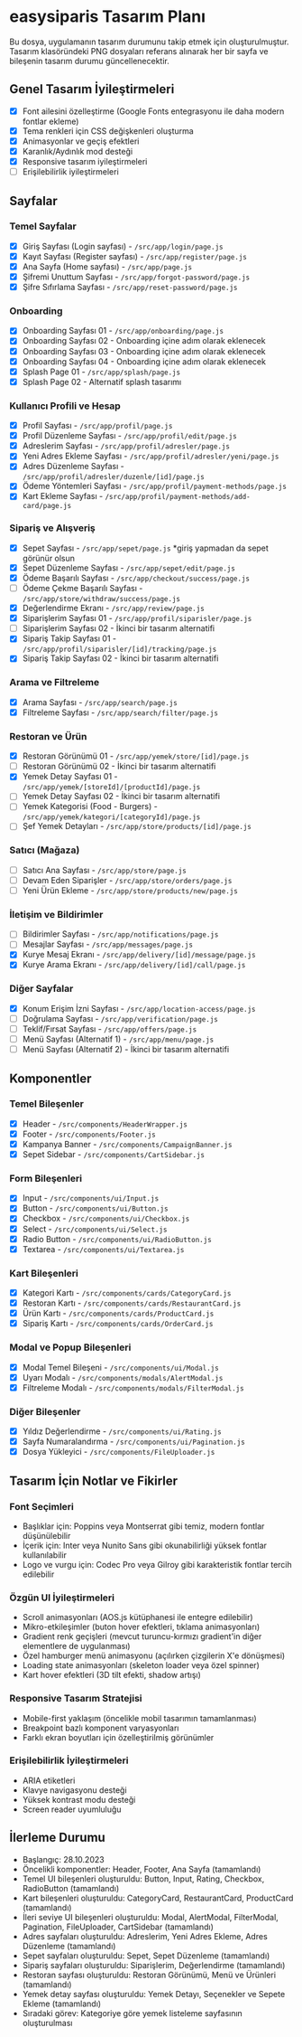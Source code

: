 # easysiparis Tasarım Planı

Bu dosya, uygulamanın tasarım durumunu takip etmek için oluşturulmuştur. Tasarım klasöründeki PNG dosyaları referans alınarak her bir sayfa ve bileşenin tasarım durumu güncellenecektir.

## Genel Tasarım İyileştirmeleri

- [x] Font ailesini özelleştirme (Google Fonts entegrasyonu ile daha modern fontlar ekleme)
- [x] Tema renkleri için CSS değişkenleri oluşturma
- [x] Animasyonlar ve geçiş efektleri
- [x] Karanlık/Aydınlık mod desteği
- [x] Responsive tasarım iyileştirmeleri
- [ ] Erişilebilirlik iyileştirmeleri

## Sayfalar

### Temel Sayfalar
- [x] Giriş Sayfası (Login sayfası) - `/src/app/login/page.js`
- [x] Kayıt Sayfası (Register sayfası) - `/src/app/register/page.js`
- [x] Ana Sayfa (Home sayfası) - `/src/app/page.js`
- [x] Şifremi Unuttum Sayfası - `/src/app/forgot-password/page.js`
- [x] Şifre Sıfırlama Sayfası - `/src/app/reset-password/page.js`

### Onboarding
- [x] Onboarding Sayfası 01 - `/src/app/onboarding/page.js`
- [x] Onboarding Sayfası 02 - Onboarding içine adım olarak eklenecek
- [x] Onboarding Sayfası 03 - Onboarding içine adım olarak eklenecek
- [x] Onboarding Sayfası 04 - Onboarding içine adım olarak eklenecek
- [x] Splash Page 01 - `/src/app/splash/page.js`
- [x] Splash Page 02 - Alternatif splash tasarımı

### Kullanıcı Profili ve Hesap
- [x] Profil Sayfası - `/src/app/profil/page.js`
- [x] Profil Düzenleme Sayfası - `/src/app/profil/edit/page.js`
- [x] Adreslerim Sayfası - `/src/app/profil/adresler/page.js`
- [x] Yeni Adres Ekleme Sayfası - `/src/app/profil/adresler/yeni/page.js`
- [x] Adres Düzenleme Sayfası - `/src/app/profil/adresler/duzenle/[id]/page.js`
- [x] Ödeme Yöntemleri Sayfası - `/src/app/profil/payment-methods/page.js`
- [x] Kart Ekleme Sayfası - `/src/app/profil/payment-methods/add-card/page.js`

### Sipariş ve Alışveriş
- [x] Sepet Sayfası - `/src/app/sepet/page.js` *giriş yapmadan da sepet görünür olsun
- [x] Sepet Düzenleme Sayfası - `/src/app/sepet/edit/page.js`
- [x] Ödeme Başarılı Sayfası - `/src/app/checkout/success/page.js`
- [ ] Ödeme Çekme Başarılı Sayfası - `/src/app/store/withdraw/success/page.js`
- [x] Değerlendirme Ekranı - `/src/app/review/page.js`
- [x] Siparişlerim Sayfası 01 - `/src/app/profil/siparisler/page.js`
- [ ] Siparişlerim Sayfası 02 - İkinci bir tasarım alternatifi
- [x] Sipariş Takip Sayfası 01 - `/src/app/profil/siparisler/[id]/tracking/page.js`
- [x] Sipariş Takip Sayfası 02 - İkinci bir tasarım alternatifi

### Arama ve Filtreleme
- [x] Arama Sayfası - `/src/app/search/page.js`
- [x] Filtreleme Sayfası - `/src/app/search/filter/page.js`

### Restoran ve Ürün
- [x] Restoran Görünümü 01 - `/src/app/yemek/store/[id]/page.js`
- [ ] Restoran Görünümü 02 - İkinci bir tasarım alternatifi
- [x] Yemek Detay Sayfası 01 - `/src/app/yemek/[storeId]/[productId]/page.js`
- [ ] Yemek Detay Sayfası 02 - İkinci bir tasarım alternatifi
- [ ] Yemek Kategorisi (Food - Burgers) - `/src/app/yemek/kategori/[categoryId]/page.js`
- [ ] Şef Yemek Detayları - `/src/app/store/products/[id]/page.js`

### Satıcı (Mağaza)
- [ ] Satıcı Ana Sayfası - `/src/app/store/page.js`
- [ ] Devam Eden Siparişler - `/src/app/store/orders/page.js`
- [ ] Yeni Ürün Ekleme - `/src/app/store/products/new/page.js`

### İletişim ve Bildirimler
- [ ] Bildirimler Sayfası - `/src/app/notifications/page.js`
- [ ] Mesajlar Sayfası - `/src/app/messages/page.js`
- [x] Kurye Mesaj Ekranı - `/src/app/delivery/[id]/message/page.js`
- [x] Kurye Arama Ekranı - `/src/app/delivery/[id]/call/page.js`

### Diğer Sayfalar
- [x] Konum Erişim İzni Sayfası - `/src/app/location-access/page.js`
- [ ] Doğrulama Sayfası - `/src/app/verification/page.js`
- [ ] Teklif/Fırsat Sayfası - `/src/app/offers/page.js`
- [ ] Menü Sayfası (Alternatif 1) - `/src/app/menu/page.js`
- [ ] Menü Sayfası (Alternatif 2) - İkinci bir tasarım alternatifi

## Komponentler

### Temel Bileşenler
- [x] Header - `/src/components/HeaderWrapper.js`
- [x] Footer - `/src/components/Footer.js`
- [x] Kampanya Banner - `/src/components/CampaignBanner.js`
- [x] Sepet Sidebar - `/src/components/CartSidebar.js`

### Form Bileşenleri
- [x] Input - `/src/components/ui/Input.js`
- [x] Button - `/src/components/ui/Button.js`
- [x] Checkbox - `/src/components/ui/Checkbox.js`
- [x] Select - `/src/components/ui/Select.js`
- [x] Radio Button - `/src/components/ui/RadioButton.js`
- [x] Textarea - `/src/components/ui/Textarea.js`

### Kart Bileşenleri
- [x] Kategori Kartı - `/src/components/cards/CategoryCard.js`
- [x] Restoran Kartı - `/src/components/cards/RestaurantCard.js`
- [x] Ürün Kartı - `/src/components/cards/ProductCard.js`
- [x] Sipariş Kartı - `/src/components/cards/OrderCard.js`

### Modal ve Popup Bileşenleri
- [x] Modal Temel Bileşeni - `/src/components/ui/Modal.js`
- [x] Uyarı Modalı - `/src/components/modals/AlertModal.js`
- [x] Filtreleme Modalı - `/src/components/modals/FilterModal.js`

### Diğer Bileşenler
- [x] Yıldız Değerlendirme - `/src/components/ui/Rating.js`
- [x] Sayfa Numaralandırma - `/src/components/ui/Pagination.js`
- [x] Dosya Yükleyici - `/src/components/FileUploader.js`

## Tasarım İçin Notlar ve Fikirler

### Font Seçimleri
- Başlıklar için: Poppins veya Montserrat gibi temiz, modern fontlar düşünülebilir
- İçerik için: Inter veya Nunito Sans gibi okunabilirliği yüksek fontlar kullanılabilir
- Logo ve vurgu için: Codec Pro veya Gilroy gibi karakteristik fontlar tercih edilebilir

### Özgün UI İyileştirmeleri
- Scroll animasyonları (AOS.js kütüphanesi ile entegre edilebilir)
- Mikro-etkileşimler (buton hover efektleri, tıklama animasyonları)
- Gradient renk geçişleri (mevcut turuncu-kırmızı gradient'in diğer elementlere de uygulanması)
- Özel hamburger menü animasyonu (açılırken çizgilerin X'e dönüşmesi)
- Loading state animasyonları (skeleton loader veya özel spinner)
- Kart hover efektleri (3D tilt efekti, shadow artışı)

### Responsive Tasarım Stratejisi
- Mobile-first yaklaşım (öncelikle mobil tasarımın tamamlanması)
- Breakpoint bazlı komponent varyasyonları
- Farklı ekran boyutları için özelleştirilmiş görünümler

### Erişilebilirlik İyileştirmeleri
- ARIA etiketleri
- Klavye navigasyonu desteği
- Yüksek kontrast modu desteği
- Screen reader uyumluluğu

## İlerleme Durumu
- Başlangıç: 28.10.2023
- Öncelikli komponentler: Header, Footer, Ana Sayfa (tamamlandı)
- Temel UI bileşenleri oluşturuldu: Button, Input, Rating, Checkbox, RadioButton (tamamlandı)
- Kart bileşenleri oluşturuldu: CategoryCard, RestaurantCard, ProductCard (tamamlandı)
- İleri seviye UI bileşenleri oluşturuldu: Modal, AlertModal, FilterModal, Pagination, FileUploader, CartSidebar (tamamlandı)
- Adres sayfaları oluşturuldu: Adreslerim, Yeni Adres Ekleme, Adres Düzenleme (tamamlandı)
- Sepet sayfaları oluşturuldu: Sepet, Sepet Düzenleme (tamamlandı)
- Sipariş sayfaları oluşturuldu: Siparişlerim, Değerlendirme (tamamlandı)
- Restoran sayfası oluşturuldu: Restoran Görünümü, Menü ve Ürünleri (tamamlandı)
- Yemek detay sayfası oluşturuldu: Yemek Detayı, Seçenekler ve Sepete Ekleme (tamamlandı)
- Sıradaki görev: Kategoriye göre yemek listeleme sayfasının oluşturulması 